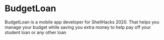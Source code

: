 # BudgetLoan
BudgetLoan is a mobile app developer for ShellHacks 2020. That helps you manage your budget while saving you extra money to help pay off your student loan or any other loan
